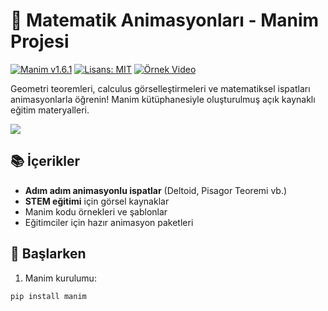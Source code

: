 # 🎥 Matematik Animasyonları - Manim Projesi

[![Manim v1.6.1](https://img.shields.io/badge/manim-v1.6.1-48CAE4)](https://manim.community)
[![Lisans: MIT](https://img.shields.io/badge/Lisans-MIT-success)](https://opensource.org/licenses/MIT)
[![Örnek Video](https://img.shields.io/badge/Demo-Video-FF6B6B)](https://youtu.be/örnek-link)

Geometri teoremleri, calculus görselleştirmeleri ve matematiksel ispatları animasyonlarla öğrenin! Manim kütüphanesiyle oluşturulmuş açık kaynaklı eğitim materyalleri.

![](örnek-gif.gif) <!-- Varsa animasyon önizlemesi -->

## 📚 İçerikler
- **Adım adım animasyonlu ispatlar** (Deltoid, Pisagor Teoremi vb.)
- **STEM eğitimi** için görsel kaynaklar
- Manim kodu örnekleri ve şablonlar
- Eğitimciler için hazır animasyon paketleri

## 🚀 Başlarken
1. Manim kurulumu:
```bash
pip install manim
